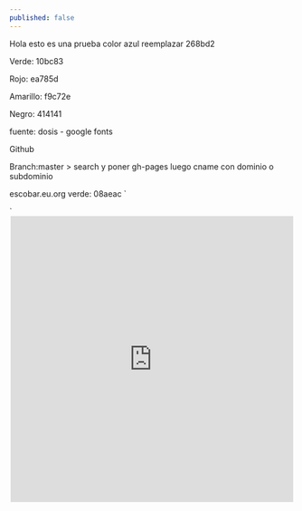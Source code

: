 ```yaml
---
published: false
---
```


Hola esto es una prueba
color azul reemplazar 268bd2

Verde: 10bc83

Rojo: ea785d

Amarillo: f9c72e

Negro: 414141

fuente: dosis - google fonts

Github

Branch:master > search y poner
gh-pages
luego cname con dominio o subdominio

escobar.eu.org
verde: 08aeac
` <link rel="apple-touch-icon-precomposed" sizes="144x144" href="{{ site.baseurl }}/public/apple-touch-icon-precomposed.png">
  <link rel="shortcut icon" href="{{ site.baseurl }}/public/favicon.ico">`
  
<center>  
<iframe src="https://www.facebook.com/plugins/post.php?href=https%3A%2F%2Fwww.facebook.com%2Fjilberthalan.benitosantos%2Fposts%2F1540190752707852&width=500" width="500" height="505" style="border:none;overflow:hidden" scrolling="no" frameborder="0" allowTransparency="true"></iframe>
</center>

